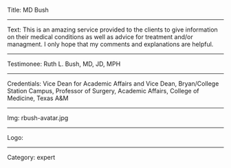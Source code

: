 Title: MD Bush

----

Text: This is an amazing service provided to the clients to give information on their medical conditions as well as advice for treatment and/or managment. I only hope that my comments and explanations are helpful.

----

Testimonee: Ruth L. Bush, MD, JD, MPH

----

Credentials: Vice Dean for Academic Affairs and Vice Dean, Bryan/College Station Campus, Professor of Surgery, Academic Affairs, College of Medicine, Texas A&M


----

Img: rbush-avatar.jpg

----

Logo:

----

Category: expert
